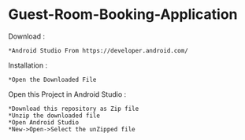 # Guest-Room-Booking-Application
  
  
Download : 
    
    *Android Studio From https://developer.android.com/
    
Installation :
    
    *Open the Downloaded File
    
Open this Project in Android Studio :
  
    *Download this repository as Zip file
    *Unzip the downloaded file
    *Open Android Studio
    *New->Open->Select the unZipped file
    
    
